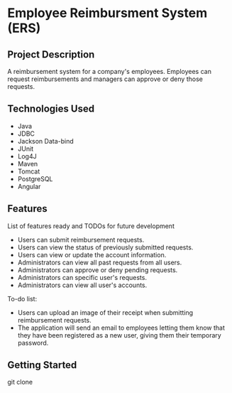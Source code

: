 # Employee Reimbursment System (ERS)
## Project Description
A reimbursement system for a company's employees. Employees can request reimbursements and managers can approve or deny those requests.

## Technologies Used
- Java
- JDBC
- Jackson Data-bind
- JUnit
- Log4J
- Maven
- Tomcat
- PostgreSQL
- Angular
## Features
List of features ready and TODOs for future development

- Users can submit reimbursement requests.
- Users can view the status of previously submitted requests.
- Users can view or update the account information.
- Administrators can view all past requests from all users.
- Administrators can approve or deny pending requests.
- Administrators can specific user's requests.
- Administrators can view all user's accounts.

To-do list:

- Users can upload an image of their receipt when submitting reimbursement requests.
- The application will send an email to employees letting them know that they have been registered as a new user, giving them their temporary password.
## Getting Started
git clone

